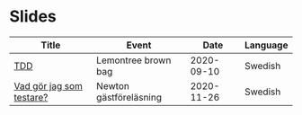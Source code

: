 # Slides

| Title | Event | Date | Language |
|-------|-------|------|----------|
| [TDD](static/tdd)   | Lemontree brown bag | 2020-09-10 | Swedish |
| [Vad gör jag som testare?](static/newton-net-2020) | Newton gästföreläsning | 2020-11-26 | Swedish | 